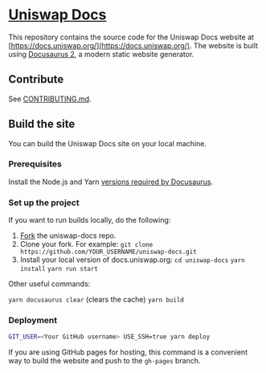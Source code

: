 # [Uniswap Docs](https://docs.uniswap.org/)

This repository contains the source code for the Uniswap Docs website at [https://docs.uniswap.org/](https://docs.uniswap.org/). The website is built using [Docusaurus 2](https://v2.docusaurus.io/), a modern static website generator.

## Contribute

See [CONTRIBUTING.md](https://github.com/Uniswap/uniswap-docs/blob/main/CONTRIBUTING.md).

## Build the site

You can build the Uniswap Docs site on your local machine.

### Prerequisites

Install the Node.js and Yarn [versions required by Docusaurus](https://docusaurus.io/docs/installation#requirements).

### Set up the project

If you want to run builds locally, do the following:

1. [Fork](https://docs.github.com/en/get-started/quickstart/fork-a-repo#forking-a-repository) the uniswap-docs repo.
2. Clone your fork. For example:
`git clone https://github.com/YOUR_USERNAME/uniswap-docs.git`
3. Install your local version of docs.uniswap.org:
`cd uniswap-docs`
`yarn install`
`yarn run start`

Other useful commands:

`yarn docusaurus clear` (clears the cache)
`yarn build`

### Deployment

```sh
GIT_USER=<Your GitHub username> USE_SSH=true yarn deploy
```

If you are using GitHub pages for hosting, this command is a convenient way to build the website and push to the `gh-pages` branch.
